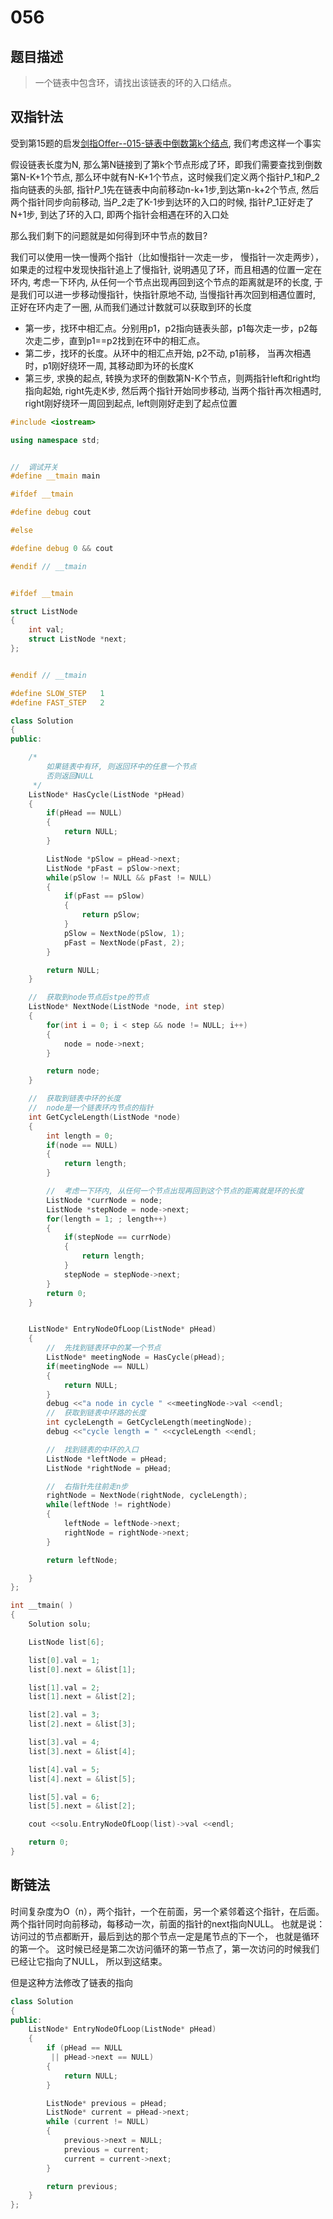 # 056

## 题目描述

> 一个链表中包含环，请找出该链表的环的入口结点。

## 双指针法

受到第15题的启发[剑指Offer--015-链表中倒数第k个结点](http://blog.csdn.net/gatieme/article/details/51133817), 我们考虑这样一个事实

假设链表长度为N, 那么第N链接到了第k个节点形成了环，即我们需要查找到倒数第N-K+1个节点, 那么环中就有N-K+1个节点，这时候我们定义两个指针$P\_1$和$P\_2$指向链表的头部, 指针$P\_1$先在链表中向前移动n-k+1步,到达第n-k+2个节点, 然后两个指针同步向前移动, 当$P\_2$走了K-1步到达环的入口的时候, 指针$P\_1$正好走了N+1步, 到达了环的入口, 即两个指针会相遇在环的入口处

那么我们剩下的问题就是如何得到环中节点的数目?

我们可以使用一快一慢两个指针（比如慢指针一次走一步， 慢指针一次走两步），如果走的过程中发现快指针追上了慢指针, 说明遇见了环，而且相遇的位置一定在环内, 考虑一下环内, 从任何一个节点出现再回到这个节点的距离就是环的长度, 于是我们可以进一步移动慢指针，快指针原地不动, 当慢指针再次回到相遇位置时, 正好在环内走了一圈, 从而我们通过计数就可以获取到环的长度

* 第一步，找环中相汇点。分别用p1，p2指向链表头部，p1每次走一步，p2每次走二步，直到p1==p2找到在环中的相汇点。
* 第二步，找环的长度。从环中的相汇点开始, p2不动, p1前移， 当再次相遇时，p1刚好绕环一周, 其移动即为环的长度K
* 第三步, 求换的起点, 转换为求环的倒数第N-K个节点，则两指针left和right均指向起始, right先走K步, 然后两个指针开始同步移动, 当两个指针再次相遇时, right刚好绕环一周回到起点, left则刚好走到了起点位置

```cpp
#include <iostream>

using namespace std;


//  调试开关
#define __tmain main

#ifdef __tmain

#define debug cout

#else

#define debug 0 && cout

#endif // __tmain


#ifdef __tmain

struct ListNode
{
    int val;
    struct ListNode *next;
};


#endif // __tmain

#define SLOW_STEP   1
#define FAST_STEP   2

class Solution
{
public:

    /*
        如果链表中有环, 则返回环中的任意一个节点
        否则返回NULL
     */
    ListNode* HasCycle(ListNode *pHead)
    {
        if(pHead == NULL)
        {
            return NULL;
        }

        ListNode *pSlow = pHead->next;
        ListNode *pFast = pSlow->next;
        while(pSlow != NULL && pFast != NULL)
        {
            if(pFast == pSlow)
            {
                return pSlow;
            }
            pSlow = NextNode(pSlow, 1);
            pFast = NextNode(pFast, 2);
        }

        return NULL;
    }

    //  获取到node节点后stpe的节点
    ListNode* NextNode(ListNode *node, int step)
    {
        for(int i = 0; i < step && node != NULL; i++)
        {
            node = node->next;
        }

        return node;
    }

    //  获取到链表中环的长度
    //  node是一个链表环内节点的指针
    int GetCycleLength(ListNode *node)
    {
        int length = 0;
        if(node == NULL)
        {
            return length;
        }

        //  考虑一下环内, 从任何一个节点出现再回到这个节点的距离就是环的长度
        ListNode *currNode = node;
        ListNode *stepNode = node->next;
        for(length = 1; ; length++)
        {
            if(stepNode == currNode)
            {
                return length;
            }
            stepNode = stepNode->next;
        }
        return 0;
    }


    ListNode* EntryNodeOfLoop(ListNode* pHead)
    {
        //  先找到链表环中的某一个节点
        ListNode* meetingNode = HasCycle(pHead);
        if(meetingNode == NULL)
        {
            return NULL;
        }
        debug <<"a node in cycle " <<meetingNode->val <<endl;
        //  获取到链表中环路的长度
        int cycleLength = GetCycleLength(meetingNode);
        debug <<"cycle length = " <<cycleLength <<endl;

        //  找到链表的中环的入口
        ListNode *leftNode = pHead;
        ListNode *rightNode = pHead;

        //  右指针先往前走n步
        rightNode = NextNode(rightNode, cycleLength);
        while(leftNode != rightNode)
        {
            leftNode = leftNode->next;
            rightNode = rightNode->next;
        }

        return leftNode;

    }
};

int __tmain( )
{
    Solution solu;

    ListNode list[6];

    list[0].val = 1;
    list[0].next = &list[1];

    list[1].val = 2;
    list[1].next = &list[2];

    list[2].val = 3;
    list[2].next = &list[3];

    list[3].val = 4;
    list[3].next = &list[4];

    list[4].val = 5;
    list[4].next = &list[5];

    list[5].val = 6;
    list[5].next = &list[2];

    cout <<solu.EntryNodeOfLoop(list)->val <<endl;

    return 0;
}
```

## 断链法

时间复杂度为O（n），两个指针，一个在前面，另一个紧邻着这个指针，在后面。 两个指针同时向前移动，每移动一次，前面的指针的next指向NULL。 也就是说：访问过的节点都断开，最后到达的那个节点一定是尾节点的下一个， 也就是循环的第一个。 这时候已经是第二次访问循环的第一节点了，第一次访问的时候我们已经让它指向了NULL， 所以到这结束。

但是这种方法修改了链表的指向

```cpp
class Solution
{
public:
    ListNode* EntryNodeOfLoop(ListNode* pHead)
    {
        if (pHead == NULL
         || pHead->next == NULL)
        {
            return NULL;
        }

        ListNode* previous = pHead;
        ListNode* current = pHead->next;
        while (current != NULL)
        {
            previous->next = NULL;
            previous = current;
            current = current->next;
        }

        return previous;
    }
};
```

